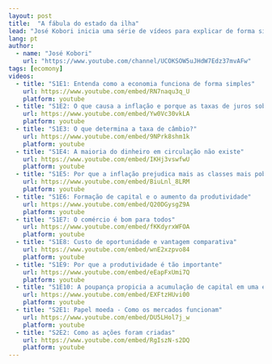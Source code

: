 ```yaml
---
layout: post
title:  "A fábula do estado da ilha"
lead: "José Kobori inicia uma série de vídeos para explicar de forma simples como a economia funciona."
lang: pt
author:
  - name: "José Kobori"
    url: "https://www.youtube.com/channel/UCOKSOW5uJHdW7Edz37mvAFw"
tags: [ecomony]
videos:
  - title: "S1E1: Entenda como a economia funciona de forma simples"
    url: https://www.youtube.com/embed/RN7naqu3q_U
    platform: youtube
  - title: "S1E2: O que causa a inflação e porque as taxas de juros sobem?"
    url: https://www.youtube.com/embed/Yw0Vc30vkLA
    platform: youtube
  - title: "S1E3: O que determina a taxa de câmbio?"
    url: https://www.youtube.com/embed/9NPrk8shm1k
    platform: youtube
  - title: "S1E4: A maioria do dinheiro em circulação não existe"
    url: https://www.youtube.com/embed/IKHj3vswfwU
    platform: youtube
  - title: "S1E5: Por que a inflação prejudica mais as classes mais pobres"
    url: https://www.youtube.com/embed/BiuLnl_8LRM
    platform: youtube
  - title: "S1E6: Formação de capital e o aumento da produtividade"
    url: https://www.youtube.com/embed/Q20DGysgZ9A
    platform: youtube
  - title: "S1E7: O comércio é bom para todos"
    url: https://www.youtube.com/embed/fKKdyrxWFOA
    platform: youtube
  - title: "S1E8: Custo de oportunidade e vantagem comparativa"
    url: https://www.youtube.com/embed/wnE2xzpvo84
    platform: youtube
  - title: "S1E9: Por que a produtividade é tão importante"
    url: https://www.youtube.com/embed/eEapFxUmi7Q
    platform: youtube
  - title: "S1E10: A poupança propicia a acumulação de capital em uma economia"
    url: https://www.youtube.com/embed/EXFtzHUvi00
    platform: youtube
  - title: "S2E1: Papel moeda - Como os mercados funcionam"
    url: https://www.youtube.com/embed/DU5LHol7j_w
    platform: youtube
  - title: "S2E2: Como as ações foram criadas"
    url: https://www.youtube.com/embed/RgIszN-s2DQ
    platform: youtube
---
```

